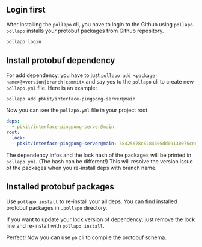 ## Login first

After installing the `pollapo` cli, you have to login to the Github using
`pollapo`.\
`pollapo` installs your protobuf packages from Github repository.

```bash
pollapo login
```

## Install protobuf dependency

For add dependency, you have to just
`pollapo add <package-name>@<version|branch|commit>` and say yes to the
`pollapo` cli to create new `pollapo.yml` file. Here is an example:

```bash
pollapo add pbkit/interface-pingpong-server@main
```

Now you can see the `pollapo.yml` file in your project root.

```yaml
deps:
  - pbkit/interface-pingpong-server@main
root:
  lock:
    pbkit/interface-pingpong-server@main: 58425678c6284305dd09130075cecb54a3a3d32c
```

The dependency infos and the lock hash of the packages will be printed in
`pollapo.yml`. (The hash can be different!) This will resolve the version issue
of the packages when you re-install deps with branch name.

## Installed protobuf packages

Use `pollapo install` to re-install your all deps. You can find installed
protobuf packages in `.pollapo` directory.

If you want to update your lock version of dependency, just remove the lock line
and re-install with `pollapo install`.

Perfect! Now you can use `pb` cli to compile the protobuf schema.
